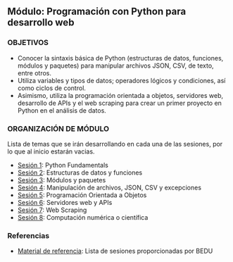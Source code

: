 ## Módulo: Programación con Python para desarrollo web

### OBJETIVOS
- Conocer la sintaxis básica de Python (estructuras de datos, funciones, módulos y paquetes) para manipular archivos JSON, CSV, de texto, entre otros. 
- Utiliza variables y tipos de datos; operadores lógicos y condiciones, así como ciclos de control. 
- Asimismo, utiliza la programación orientada a objetos, servidores web, desarrollo de APIs y el web scraping para crear un primer proyecto en Python en el análisis de datos.    							
### ORGANIZACIÓN DE MÓDULO
Lista de temas que se irán desarrollando en cada una de las sesiones, por lo que al inicio estarán vacias.

 - [Sesión 1](Sesion-01/Notas.ipynb): Python Fundamentals
 - [Sesión 2](Sesion-02): Estructuras de datos y funciones
 - [Sesión 3](Sesion-03): Módulos y paquetes
 - [Sesión 4](Sesion-04): Manipulación de archivos, JSON, CSV y excepciones
 - [Sesión 5](Sesion-05): Programación Orientada a Objetos
 - [Sesión 6](Sesion-06): Servidores web y APIs 
 - [Sesión 7](Sesion-07): Web Scraping
 - [Sesión 8](Sesion-08): Computación numérica o científica

### Referencias
 - [Material de referencia](Referencias): Lista de sesiones proporcionadas por BEDU


